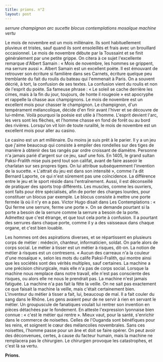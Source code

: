```yaml
---
title: prions. n°2
layout: post
---
```


*serrure champignon arc* 
*sucette blocus contemplations* 
*mosaïque machine vertu*

Le mois de novembre est un mois millénaire. Ils sont habituellement pluvieux et tristes, sauf quand ils sont ensoleillés et frais avec un brouillard occasionnel. Le mois de novembre débute par la Toussaint et se finit généralement par une petite grippe. On citera à ce sujet l'excellente remarque d'Albert Samain : « Mois de novembre, les hommes se grippent, ma serrure aussi ». Albert Samain est un excellent poète. Il est émouvant de retrouver son écriture si familière dans ses Carnets, écriture quelque peu tremblante du fait du roulis du bateau qui l'emmenait à Paris. On a souvent décrié, à tort, la confusion de ses textes. La confusion vient du roulis et non de l'esprit du poète. Sa fameuse phrase : « Le soleil se cache derrière les cimes, mais à la fin du jour, toujours, de honte il rougeoie » est apocryphe et rappelle la chasse aux champignons. Le mois de novembre est un excellent mois pour chasser le champignon. Le champignon, d'un tempérament mélancolique, décide d'en finir avant l'hiver et se découvre de lui-même. Voilà pourquoi la poésie est utile à l'homme. L'esprit devient l'arc, les vers sont les flèches, et l'homme chasse en fond de forêt ou au bord des rivières. Lorsqu'on vit loin de toute ruralité, le mois de novembre est un excellent mois pour aller au casino.

Le casino est un art millénaire. Du moins je suis prêt à le parier. Il y a un jeu que j'aime beaucoup qui consiste à empiler des rondelles sur des tiges de manière à obtenir des tas rangés par ordre croissant de diamètre. Personne n'a jamais parié d'argent sur ce jeu, sauf une fois. En 1405, le grand sultan Paksi-Fralith mise puis perd tout son califat, avant de faire asseoir le charlatan sur ses propres tiges. On lui attribue subséquemment l'invention de la sucette. « L'attrait du jeu est dans son intensité », comme l'a dit Bernard Laporte, ce qui n'est sûrement pas une coïncidence. La différence entre le jeu et le sport réside dans l'entraînement. Aussi, il est déconseillé de pratiquer des sports trop différents. Les muscles, comme les ouvriers, sont faits pour être spécialisés, afin de porter des charges lourdes, pour constituer un blocus par exemple. Le blocus consiste à mettre une porte fermée là où il n'y en a pas. Victor Hugo disait dans Les Contemplations : « Qui ferme une serrure, ferme une porte ». On se demande pourtant si la porte a besoin de la serrure comme la serrure a besoin de la porte. Admettez que c'est étrange, et que tout cela porte à confusion. Il a pourtant des serrures dans chaque porte, comme il y a des vaisseaux dans chaque organe, et c'est bien louable.

Les hommes ont des aspirations diverses, et se répartissent en plusieurs corps de métier : médecin, chanteur, informaticien, soldat. On parle alors de corps social. Le métier à tisser est un métier à risques, dit-on. La notion de métier à risques est un contresens. « Aucun des carreaux n'a la couleur d'une mosaïque », selon les mots du calife Paksi-Fralith, qui montre ainsi que les sociétés sont des vérités multiples, sauf certaines. La machine a une précision chirurgicale, mais elle n'a pas de corps social. Lorsque la machine nous remplace dans notre travail, elle n'est pas consciente des risques, ou alors elle ne nous le prendrait pas. La machine n'est jamais fatiguée. La machine n'a pas fait la fête la veille. On ne sait pas exactement ce que faisait la machine la veille, mais c'était certainement bien. L'inventeur du métier à tisser a fait, lui, beaucoup de mal. Il a fait couler du sang dans le Rhône. Les gens avaient peur de ne servir à rien en servant le métier. Un groupuscule de fanatiques voulait lui rentrer son invention en pièces détachées par le fondement. En atteste l'expression lyonnaise bien connue : « c'est le métier qui rentre ». Mieux vaut, pour la santé, s'enrichir dans le commerce de noisettes. Celles de l'Ouganda sont bénéfiques pour les reins, et soignent le cœur des mélancolies novembrales. Sans ces noisettes, l'homme passe pour un âne et doit se faire opérer. On peut avoir des déconvenues, certes, à cause du facteur humain, mais la machine ne remplacera pas le chirurgien. Le chirurgien provoque les catastrophes, et c'est là sa vertu.

**Prions.**
